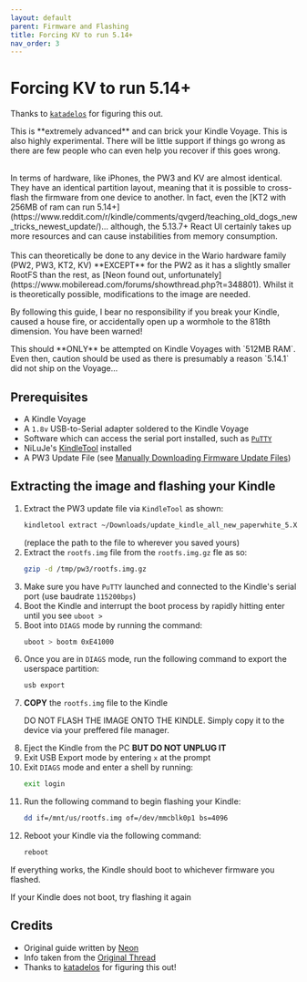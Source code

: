 ```yaml
---
layout: default
parent: Firmware and Flashing
title: Forcing KV to run 5.14+
nav_order: 3
---
```


# Forcing KV to run 5.14+
Thanks to [`katadelos`](https://www.mobileread.com/forums/showthread.php?t=343385) for figuring this out.

<p class="warning">This is **extremely advanced** and can brick your Kindle Voyage. This is also highly experimental. There will be little support if things go wrong as there are few people who can even help you recover if this goes wrong.</p>

<br/>
In terms of hardware, like iPhones, the PW3 and KV are almost identical. They have an identical partition layout, meaning that it is possible to cross-flash the firmware from one device to another.
In fact, even the [KT2 with 256MB of ram can run 5.14+](https://www.reddit.com/r/kindle/comments/qvgerd/teaching_old_dogs_new_tricks_newest_update/)... although, the 5.13.7+ React UI certainly takes up more resources and can cause instabilities from memory consumption.
<br/>
<br/>
This can theoretically be done to any device in the Wario hardware family (PW2, PW3, KT2, KV) **EXCEPT** for the PW2 as it has a slightly smaller RootFS than the rest, as [Neon found out, unfortunately](https://www.mobileread.com/forums/showthread.php?t=348801). Whilst it is theoretically possible, modifications to the image are needed.

<p class="warning">By following this guide, I bear no responsibility if you break your Kindle, caused a house fire, or accidentally open up a wormhole to the 818th dimension. You have been warned!</p>

<p class="warning">This should **ONLY** be attempted on Kindle Voyages with `512MB RAM`. Even then, caution should be used as there is presumably a reason `5.14.1` did not ship on the Voyage...</p>

## Prerequisites
- A Kindle Voyage
- A `1.8v` USB-to-Serial adapter soldered to the Kindle Voyage
- Software which can access the serial port installed, such as [`PuTTY`](https://www.putty.org/)
- NiLuJe's [KindleTool](https://github.com/NiLuJe/KindleTool) installed
- A PW3 Update File (see [Manually Downloading Firmware Update Files](./downloading-updates.html))

## Extracting the image and flashing your Kindle
1. Extract the PW3 update file via `KindleTool` as shown:
    ~~~bash
    kindletool extract ~/Downloads/update_kindle_all_new_paperwhite_5.XX.X.bin /tmp/pw3
    ~~~
    (replace the path to the file to wherever you saved yours)
2. Extract the `rootfs.img` file from the `rootfs.img.gz` fle as so:
    ~~~bash
    gzip -d /tmp/pw3/rootfs.img.gz
    ~~~
3. Make sure you have `PuTTY` launched and connected to the Kindle's serial port (use baudrate `115200bps`)
4. Boot the Kindle and interrupt the boot process by rapidly hitting enter until you see `uboot >`
5. Boot into `DIAGS` mode by running the command:
    ~~~bash
    uboot > bootm 0xE41000
    ~~~
6. Once you are in `DIAGS` mode, run the following command to export the userspace partition:
    ~~~bash
    usb export
    ~~~
7. **COPY** the `rootfs.img` file to the Kindle
    <p class="warning">DO NOT FLASH THE IMAGE ONTO THE KINDLE. Simply copy it to the device via your preffered file manager.</p>
8. Eject the Kindle from the PC **BUT DO NOT UNPLUG IT**
9. Exit USB Export mode by entering `x` at the prompt
10. Exit `DIAGS` mode and enter a shell by running:
    ~~~bash
    exit login
    ~~~
11. Run the following command to begin flashing your Kindle:
    ~~~bash
    dd if=/mnt/us/rootfs.img of=/dev/mmcblk0p1 bs=4096
    ~~~
12. Reboot your Kindle via the following command:
    ~~~bash
    reboot
    ~~~

If everything works, the Kindle should boot to whichever firmware you flashed.

<p class="warning">If your Kindle does not boot, try flashing it again</p>

## Credits
- Original guide written by [Neon](https://www.mobileread.com/forums/member.php?u=329187)
- Info taken from the [Original Thread](https://www.mobileread.com/forums/showthread.php?t=343385)
- Thanks to [katadelos](https://www.mobileread.com/forums/member.php?u=308426) for figuring this out!